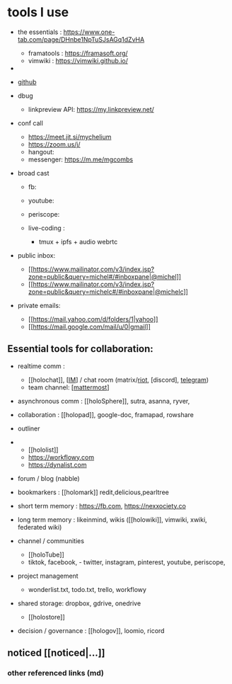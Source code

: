 # tools I use


 - the essentials : https://www.one-tab.com/page/DHnbe1NpTuSJsAGq1dZvHA
   - framatools : https://framasoft.org/
   - vimwiki : https://vimwiki.github.io/
 - 
 - [github](github)
 - dbug
   - linkpreview API: https://my.linkpreview.net/

 - conf call
   - https://meet.jit.si/mychelium
   - https://zoom.us/j/
   - hangout: 
   - messenger: https://m.me/mgcombs
 - broad cast
   - fb: 
   - youtube: 
   - periscope: 
   
   - live-coding :
      - tmux + ipfs + audio webrtc
   
 - public inbox:
   - [[https://www.mailinator.com/v3/index.jsp?zone=public&query=michel#/#inboxpane|@michel]]
   - [[https://www.mailinator.com/v3/index.jsp?zone=public&query=michelc#/#inboxpane|@michelc]]
 - private emails:
   - [[https://mail.yahoo.com/d/folders/1|yahoo]]
   - [[https://mail.google.com/mail/u/0|gmail]]

## Essential tools for collaboration:

 - realtime comm :
    - [[holochat]], [[IM]] / chat room (matrix/[riot], [discord], [telegram])
    - team channel: [[mattermost]]
 - asynchronous comm : [[holoSphere]], sutra, asanna, ryver, 
 - collaboration : [[holopad]], google-doc, framapad, rowshare
 - outliner
 -   - [[hololist]]
     - https://workflowy.com
     - https://dynalist.com
 - forum / blog (nabble)
 - bookmarkers : [[holomark]] redit,delicious,pearltree
 - short term memory : https://fb.com, https://nexxociety.co
 - long term memory : likeinmind, wikis ([[holowiki]], vimwiki, xwiki, federated wiki)

 - channel / communities
   - [[holoTube]]
   - tiktok, facebook, - twitter, instagram, pinterest, youtube, periscope,
 - project management
   - wonderlist.txt, todo.txt, trello, workflowy
 - shared storage: dropbox, gdrive, onedrive
   - [[holostore]]

 - decision / governance : [[hologov]], loomio, ricord

## noticed [[noticed|...]]


### other referenced links (md)

[IM]: https://wa.me/41767609400
[riot]: https://riot.com
[dicord]: https://appdiscord.com
[telegram]: https://t.me/cryptomgc
[mattermost]: https://chat.holochain.org/appsup/channels/p2p-ci-project
